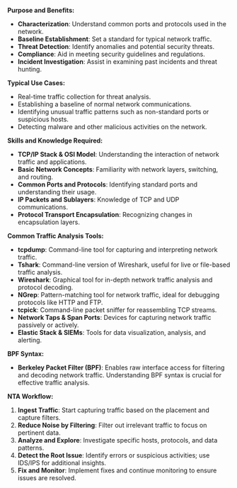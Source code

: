 **Purpose and Benefits:**

- **Characterization**: Understand common ports and protocols used in the network.
- **Baseline Establishment**: Set a standard for typical network traffic.
- **Threat Detection**: Identify anomalies and potential security threats.
- **Compliance**: Aid in meeting security guidelines and regulations.
- **Incident Investigation**: Assist in examining past incidents and threat hunting.

**Typical Use Cases:**

- Real-time traffic collection for threat analysis.
- Establishing a baseline of normal network communications.
- Identifying unusual traffic patterns such as non-standard ports or suspicious hosts.
- Detecting malware and other malicious activities on the network.

**Skills and Knowledge Required:**

- **TCP/IP Stack & OSI Model**: Understanding the interaction of network traffic and applications.
- **Basic Network Concepts**: Familiarity with network layers, switching, and routing.
- **Common Ports and Protocols**: Identifying standard ports and understanding their usage.
- **IP Packets and Sublayers**: Knowledge of TCP and UDP communications.
- **Protocol Transport Encapsulation**: Recognizing changes in encapsulation layers.

**Common Traffic Analysis Tools:**

- **tcpdump**: Command-line tool for capturing and interpreting network traffic.
- **Tshark**: Command-line version of Wireshark, useful for live or file-based traffic analysis.
- **Wireshark**: Graphical tool for in-depth network traffic analysis and protocol decoding.
- **NGrep**: Pattern-matching tool for network traffic, ideal for debugging protocols like HTTP and FTP.
- **tcpick**: Command-line packet sniffer for reassembling TCP streams.
- **Network Taps & Span Ports**: Devices for capturing network traffic passively or actively.
- **Elastic Stack & SIEMs**: Tools for data visualization, analysis, and alerting.

**BPF Syntax:**

- **Berkeley Packet Filter (BPF)**: Enables raw interface access for filtering and decoding network traffic. Understanding BPF syntax is crucial for effective traffic analysis.

**NTA Workflow:**

1. **Ingest Traffic**: Start capturing traffic based on the placement and capture filters.
2. **Reduce Noise by Filtering**: Filter out irrelevant traffic to focus on pertinent data.
3. **Analyze and Explore**: Investigate specific hosts, protocols, and data patterns.
4. **Detect the Root Issue**: Identify errors or suspicious activities; use IDS/IPS for additional insights.
5. **Fix and Monitor**: Implement fixes and continue monitoring to ensure issues are resolved.